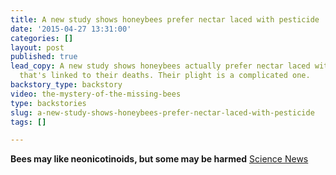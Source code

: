 ```yaml
---
title: A new study shows honeybees prefer nectar laced with pesticide
date: '2015-04-27 13:31:00'
categories: []
layout: post
published: true
lead_copy: A new study shows honeybees actually prefer nectar laced with the pesticide
  that's linked to their deaths. Their plight is a complicated one.
backstory_type: backstory
video: the-mystery-of-the-missing-bees
type: backstories
slug: a-new-study-shows-honeybees-prefer-nectar-laced-with-pesticide
tags: []

---
```

**Bees may like neonicotinoids, but some may be harmed**
[Science News](https://www.sciencenews.org/article/bees-may-neonicotinoids-some-may-be-harmed)

